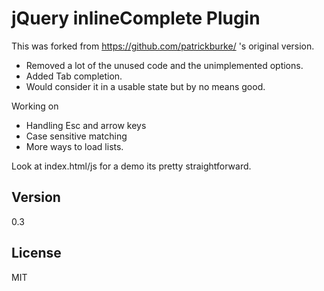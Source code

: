 jQuery inlineComplete Plugin
=========

This was forked from https://github.com/patrickburke/ 's original version.
- Removed a lot of the unused code and the unimplemented options.
- Added Tab completion.
- Would consider it in a usable state but by no means good.


Working on
- Handling Esc and arrow keys
- Case sensitive matching
- More ways to load lists.

Look at index.html/js for a demo its pretty straightforward.


Version
----

0.3


License
----

MIT
